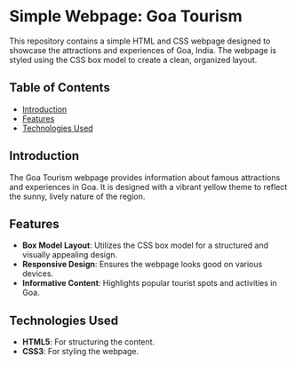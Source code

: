 
# Simple Webpage: Goa Tourism

This repository contains a simple HTML and CSS webpage designed to showcase the attractions and experiences of Goa, India. The webpage is styled using the CSS box model to create a clean, organized layout.

## Table of Contents

- [Introduction](#introduction)
- [Features](#features)
- [Technologies Used](#technologies-used)

## Introduction

The Goa Tourism webpage provides information about famous attractions and experiences in Goa. It is designed with a vibrant yellow theme to reflect the sunny, lively nature of the region.

## Features

- **Box Model Layout**: Utilizes the CSS box model for a structured and visually appealing design.
- **Responsive Design**: Ensures the webpage looks good on various devices.
- **Informative Content**: Highlights popular tourist spots and activities in Goa.

## Technologies Used

- **HTML5**: For structuring the content.
- **CSS3**: For styling the webpage.
